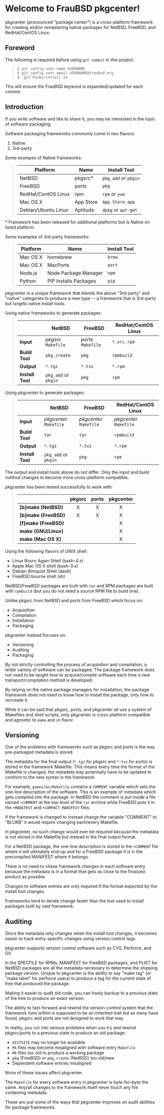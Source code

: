 [//]: # ($FrauBSD: pkgcenter/README.md 2017-10-03 15:42:32 -0700 freebsdfrau $)

# Welcome to FrauBSD pkgcenter!

pkgcenter (pronounced "package center") is a cross-platform framework for
creating and/or remastering native packages for NetBSD, FreeBSD, and
RedHat/CentOS Linux.

## Foreword

The following is required before using `git commit` in this project.

> `$ git config user.name USERNAME`  
> `$ git config user.email USERNAME@fraubsd.org`  
> `$ .git-hooks/install.sh`

This will ensure the FrauBSD keyword is expanded/updated for each commit.

## Introduction

If you write software and like to share it, you may be interested in the topic
of software packaging.

Software packaging frameworks commonly come in two flavors:

 1. Native
 2. 3rd-party

Some exampes of Native frameworks:

> Platform            | Name      | Install Tool
> ------------------- | --------  | --------------------
> NetBSD              | pkgsrc\*  | `pkg_add` or `pkgin`
> FreeBSD             | ports     | `pkg`
> RedHat/CentOS Linux | rpm       | `rpm` or `yum`
> Mac OS X            | App Store | `App Store.app`
> Debian/Ubuntu Linux | Aptitude  | `dpkg` or `apt-get`

\* Framework has been released for additional platforms but is Native on listed
platform.

Some examples of 3rd-party frameworks:

> Platform   | Name                  | Install Tool
> ---------- | --------------------- | ------------
> Mac OS X   | homebrew              | `brew`
> Mac OS X   | MacPorts              | `port`
> Node.js    | Node Package Manager  | `npm`
> Python     | PIP Installs Packages | `pip`

pkgcenter is a unique framework that blends the above "3rd-party" and "native"
categories to produce a new type -- a framework that is 3rd-party but targets
native install tools.

Using native frameworks to generate packages:

> |                  | NetBSD               | FreeBSD            | RedHat/CentOS Linux
> | ---------------- | -------------------- | ------------------ | -------------------
> | **Input**        | _pkgsrc_ `Makefile`  | _ports_ `Makefile` | `*.src.rpm`
> | **Build Tool**   | `pkg_create`         | `pkg`              | `rpmbuild`
> | **Output**       | `*.tgz`              | `*.txz`            | `*.rpm`
> | **Install Tool** | `pkg_add` or `pkgin` | `pkg`              | `rpm`

Using pkgcenter to generate packages:

> |                  | NetBSD                 | FreeBSD                | RedHat/CentOS Linux
> | ---------------- | ---------------------- | ---------------------- | ------------------------------
> | **Input**        | _pkgcenter_ `Makefile` | _pkgcenter_ `Makefile` | _pkgcenter_ `Makefile`
> | **Build Tool**   | `tar`                  | `tar`                  | `rpmbuild`
> | **Output**       | `*.tgz`                | `*.txz`                | `*.rpm`
> | **Install Tool** | `pkg_add` or `pkgin`   | `pkg`                  | `rpm`

The output and install tools above do not differ. Only the input and build
method changes to become more cross-platform compatible.

pkgcenter has been tested successfully to work with:

> |                       | pkgsrc | ports | pkgcenter
> | --------------------- |:------:|:-----:|:---------:
> | **[b]make (NetBSD)**  | X      | X     | X
> | **[b]make (FreeBSD)** | X      | X     | X
> | **[f]make (FreeBSD)** |        |       | X
> | **make (GNU/Linux)**  |        |       | X
> | **make (Mac OS X)**   |        |       | X

Using the following flavors of UNIX shell:

 * Linux Bourn Again SHell (bash-4.x)
 * Apple Mac OS X shell (bash-3.x)
 * Debian Almquist SHell (dash)
 * FreeBSD bourne shell (sh)

NetBSD/FreeBSD packages are built with `tar` and RPM packages are built with
`rpmbuild` (but you do not need a source RPM file to build one).

Unlike pkgsrc from NetBSD and ports from FreeBSD which focus on:

 * Acquisition
 * Compilation
 * Installation
 * Packaging

pkgcenter instead focuses on:

 * Versioning
 * Auditing
 * Packaging

By not strictly controlling the process of acquisition and compilation, a wider
variety of software can be packaged. The package framework does not need to be
taught how to acquire/compile software each time a new transport/compilation
method is developed.

By relying on the native package managers for installation, the package
framework does not need to know how to install the package, only how to
re/create it.

While it can be said that pkgsrc, ports, and pkgcenter all use a system of
Makefiles and shell scripts, only pkgcenter is cross-platform compatible and
agnostic to `make` and `sh` flavor.

## Versioning

One of the problems with frameworks such as pkgsrc and ports is the way
pre-packaged metadata is stored.

The metadata for the final output (`*.tgz` for pkgsrc and `*.txz` for ports) is
stored in the framework Makefile. This means every time the format of the
Makefile is changed, the metadata may potentially have to be updated to conform
to the new syntax in the framework.

For example, `games/an/Makefile` contains a `COMMENT` variable which sets the
one-line description of the software. This is an example of metadata which gets
compiled into the package. In NetBSD the comment is put inside a file named
`+COMMENT` at the top-level of the `tar` archive while FreeBSD puts it in the
`+MANIFEST` and `+COMPACT_MANIFEST` files.

If the framework is changed to instead change the variable "COMMENT" to "BLURB"
it would require changing each/every Makefile.

In pkgcenter, no such change would ever be required because the metadata is not
stored in the Makefile but instead in the final output format.

For a NetBSD package, the one-line description is stored in the `+COMMENT` file
where it will ultimately end-up and for a FreeBSD package it is in the
precompiled MANIFEST where it belongs.

There is no need to chase framework changes in each software entry because the
metadata is in a format that gets as close to the finalized product as possible.

Changes to software entries are only required if the format expected by the
install tool changes.

Frameworks tend to iterate change faster than the tool used to install packages
built by said framework.

## Auditing

Since the metadata only changes when the install tool changes, it becomes
easier to track entry-specific changes using version control tags.

pkgcenter supports version control software such as CVS, Perforce, and Git.

In the SPECFILE for RPMs, MANIFEST for FreeBSD packages, and PLIST for NetBSD
packages are all the metadata necessary to determine the shipping package
version. Unique to pkgcenter is the ability to say "make tag" (or "make label"
for perforce users) to produce a tag for the current state of tree that
produced the package.

Making it easier to audit old code, you can freely backup to a previous state
of the tree to produce an exact version.

The ability to fast-forward and rewind the version-control system that the
framework lives within is supposed to be an inherited trait but as many have
found, pkgsrc and ports are not designed to work that way.

In reality, you run into serious problems when you try and rewind pkgsrc/ports
to a previous state to produce an old package:

 * `DISTSITE` may no longer be available
 * `Mk` files may become misaligned with software entry `Makefile`
 * `Mk` files too old to produce a working package
 * `pkg` (FreeBSD) or `pkg_create` (NetBSD) too old/new
 * Dependent software entries misaligned

None of these issues affect pkgcenter.

The `Makefile` for every software entry in pkgcenter is byte-for-byte the same.
Any/all changes to the framework itself never touch any file containing
metadata.

These are just some of the ways that pkgcenter improves on audit abilities for
package frameworks.

